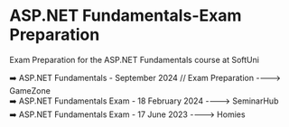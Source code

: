 # ASP.NET Fundamentals-Exam Preparation
 Exam Preparation for the ASP.NET Fundamentals course at SoftUni

➡️ ASP.NET Fundamentals - September 2024 // Exam Preparation ----> GameZone
<br>
➡️ ASP.NET Fundamentals Exam - 18 February 2024  ----> SeminarHub
<br>
➡️ ASP.NET Fundamentals Exam - 17 June 2023  ----> Homies

